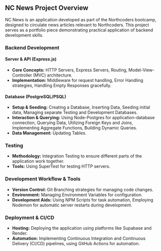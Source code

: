 ## NC News Project Overview

NC News is an application developed as part of the Northcoders bootcamp, designed to circulate news articles relevant to Northcoders. This project serves as a portfolio piece demonstrating practical application of backend development skills.

### Backend Development

#### Server & API (Express.js)
*   **Core Concepts:** HTTP Servers, Express Servers, Routing, Model-View-Controller (MVC) architecture.
*   **Implementation:** Middleware for request handling, Error Handling strategies, Handling Empty Responses gracefully.

#### Database (PostgreSQL/PSQL)
*   **Setup & Seeding:** Creating a Database, Inserting Data, Seeding initial data, Managing separate Testing and Development Databases.
*   **Interaction & Querying:** Using Node-Postgres for application-database connection, Querying Data, Utilizing Foreign Keys and Joins, Implementing Aggregate Functions, Building Dynamic Queries.
*   **Data Management:** Updating Tables.

### Testing
*   **Methodology:** Integration Testing to ensure different parts of the application work together.
*   **Tools:** Using SuperTest for testing HTTP servers.

### Development Workflow & Tools
*   **Version Control:** Git Branching strategies for managing code changes.
*   **Environment:** Managing Environment Variables for configuration.
*   **Development Aids:** Using NPM Scripts for task automation, Employing Nodemon for automatic server restarts during development.

### Deployment & CI/CD
*   **Hosting:** Deploying the application using platforms like Supabase and Render.
*   **Automation:** Implementing Continuous Integration and Continuous Delivery (CI/CD) pipelines, using GitHub Actions for automation.